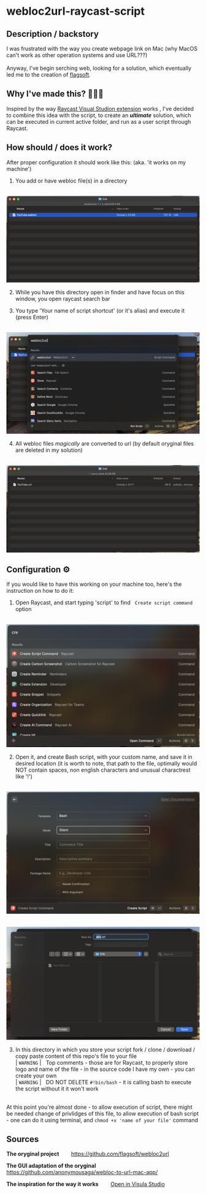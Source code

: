 # webloc2url-raycast-script
## Description / backstory

I was frustrated with the way you create webpage link on Mac (why MacOS can't work as other operation systems and use URL???) <br><br> Anyway, I've begin serching web, looking for a solution, which eventually led me to the creation of [flagsoft](https://github.com/flagsoft). 
## Why I've made this? 🤷🏼‍♂️
Inspired by the way [Raycast Visual Studion extension](https://github.com/raycast/extensions/tree/4978a558a7bf210f3f3e503f5d37beaf3ef9af8c/extensions/open-in-visual-studio-code) works , I've decided to combine this idea with the script, to create an ***ultimate*** solution, which can be executed in current active folder, and run as a user script through Raycast. 

## How should / does it work?
After proper configuration it should work like this: (aka. 'it works on my machine')

1. You add or have webloc file(s) in a directory

<br>![Before conversion](pics/before_conv.png)<br>

2. While you have this directory open in finder and have focus on this window, you open raycast search bar

3. You type 'Your name of script shortcut' (or it's alias) and execute it (press Enter)

<br>![During conversion](pics/during_conv.png)<br>

4. All webloc files *magically* are converted to url (by default oryginal files are deleted in my solution)

<br>![After conversion](pics/after_conv.png)<br>

## Configuration ⚙️
If you would like to have this working on your machine too, here's the instruction on how to do it:
1. Open Raycast, and start typing 'script' to find &nbsp; `Create script command` &nbsp; option

<br>![Create script command](pics/create_script_command.png)<br>

2. Open it, and create Bash script, with your custom name, and save it in desired location (it is worth to note, that path to the file, optimally would NOT contain spaces, non english characters and unusual charactrest like '!')

<br>![Create script](pics/create_script.png)<br>

<br>![Create script](pics/save_script.png)<br>

3. In this directory in which you store your script fork / clone / download / copy paste content of this repo's file to your file
<br>| `WARNING` | &nbsp; Top comments - those are for Raycast, to properly store logo and name of the file - in the source code I have my own - you can create your own
<br>| `WARNING` | &nbsp; DO NOT DELETE `#!bin/bash` - it is calling bash to execute the script without it it won't work

<br> At this point you're almost done - to allow execution of script, there might be needed change of privlidges of this file, to allow execution of bash script - one can do it using terminal, and `chmod +x 'name of your file'` command

## Sources

**The oryginal project** &nbsp;&nbsp;&nbsp;&nbsp;&nbsp;&nbsp; https://github.com/flagsoft/webloc2url

**The GUI adaptation of the oryginal** &nbsp;&nbsp;&nbsp;&nbsp;&nbsp;&nbsp; https://github.com/anonymousaga/webloc-to-url-mac-app/

**The inspiration for the way it works**  &nbsp;&nbsp;&nbsp;&nbsp;&nbsp;&nbsp; [Open in Visula Studio](https://github.com/raycast/extensions/tree/4978a558a7bf210f3f3e503f5d37beaf3ef9af8c/extensions/open-in-visual-studio-code)

